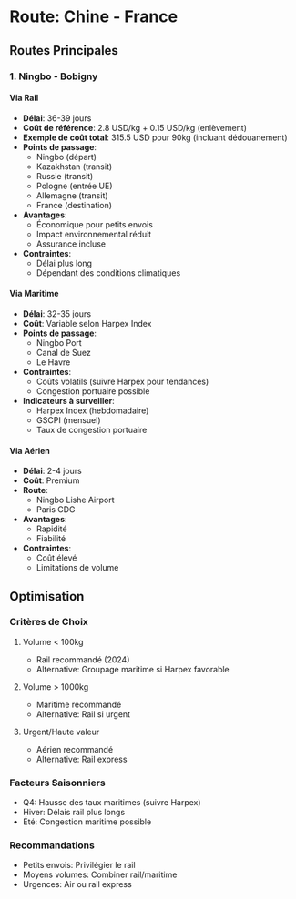 # Route: Chine - France

## Routes Principales

### 1. Ningbo - Bobigny
#### Via Rail
- **Délai**: 36-39 jours
- **Coût de référence**: 2.8 USD/kg + 0.15 USD/kg (enlèvement)
- **Exemple de coût total**: 315.5 USD pour 90kg (incluant dédouanement)
- **Points de passage**:
  * Ningbo (départ)
  * Kazakhstan (transit)
  * Russie (transit)
  * Pologne (entrée UE)
  * Allemagne (transit)
  * France (destination)
- **Avantages**:
  * Économique pour petits envois
  * Impact environnemental réduit
  * Assurance incluse
- **Contraintes**:
  * Délai plus long
  * Dépendant des conditions climatiques

#### Via Maritime
- **Délai**: 32-35 jours
- **Coût**: Variable selon Harpex Index
- **Points de passage**:
  * Ningbo Port
  * Canal de Suez
  * Le Havre
- **Contraintes**:
  * Coûts volatils (suivre Harpex pour tendances)
  * Congestion portuaire possible
- **Indicateurs à surveiller**:
  * Harpex Index (hebdomadaire)
  * GSCPI (mensuel)
  * Taux de congestion portuaire

#### Via Aérien
- **Délai**: 2-4 jours
- **Coût**: Premium
- **Route**:
  * Ningbo Lishe Airport
  * Paris CDG
- **Avantages**:
  * Rapidité
  * Fiabilité
- **Contraintes**:
  * Coût élevé
  * Limitations de volume

## Optimisation

### Critères de Choix
1. Volume < 100kg
   - Rail recommandé (2024)
   - Alternative: Groupage maritime si Harpex favorable

2. Volume > 1000kg
   - Maritime recommandé
   - Alternative: Rail si urgent

3. Urgent/Haute valeur
   - Aérien recommandé
   - Alternative: Rail express

### Facteurs Saisonniers
- Q4: Hausse des taux maritimes (suivre Harpex)
- Hiver: Délais rail plus longs
- Été: Congestion maritime possible

### Recommandations
- Petits envois: Privilégier le rail
- Moyens volumes: Combiner rail/maritime
- Urgences: Air ou rail express 